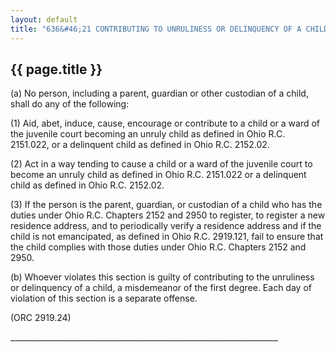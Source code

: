 ---
layout: default 
title: "636&#46;21 CONTRIBUTING TO UNRULINESS OR DELINQUENCY OF A CHILD&#46;"---

{{ page.title }}
----------------

​(a) No person, including a parent, guardian or other custodian of a
child, shall do any of the following:

​(1) Aid, abet, induce, cause, encourage or contribute to a child or a
ward of the juvenile court becoming an unruly child as defined in Ohio
R.C. 2151.022, or a delinquent child as defined in Ohio R.C. 2152.02.

​(2) Act in a way tending to cause a child or a ward of the juvenile
court to become an unruly child as defined in Ohio R.C. 2151.022 or a
delinquent child as defined in Ohio R.C. 2152.02.

​(3) If the person is the parent, guardian, or custodian of a child who
has the duties under Ohio R.C. Chapters 2152 and 2950 to register, to
register a new residence address, and to periodically verify a residence
address and if the child is not emancipated, as defined in Ohio R.C.
2919.121, fail to ensure that the child complies with those duties under
Ohio R.C. Chapters 2152 and 2950.

​(b) Whoever violates this section is guilty of contributing to the
unruliness or delinquency of a child, a misdemeanor of the first degree.
Each day of violation of this section is a separate offense.

(ORC 2919.24)

\_\_\_\_\_\_\_\_\_\_\_\_\_\_\_\_\_\_\_\_\_\_\_\_\_\_\_\_\_\_\_\_\_\_\_\_\_\_\_\_\_\_\_\_\_\_\_\_\_\_\_\_\_\_\_\_\_\_\_\_\_\_\_\_\_\_\_
